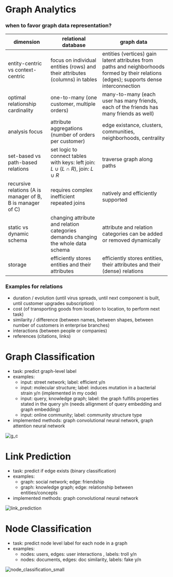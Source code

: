 # Graph Analytics
### when to favor graph data representation?


dimension | relational database | graph data
|---|---|---|
entity-centric vs context-centric |focus on individual entities (rows) and their attributes (columns) in tables|entities (vertices) gain latent attributes from paths and neighborhoods formed by their relations (edges); supports dense interconnection
optimal relationship cardinality|one-to-many (one customer, multiple orders)|many-to-many (each user has many friends, each of the friends has many friends as well)
analysis focus | attribute aggregations (number of orders per customer) | edge existance, clusters, communities, neighborhoods, centrality
set-based vs path-based relations| set logic to connect tables with keys: left join: $L \cup (L \cap R)$, join: $L \cup R$|traverse graph along paths
recursive relations (A is manager of B, B is manager of C)|requires complex inefficient repeated joins |natively and efficiently supported
static vs dynamic schema|changing attribute and relation categories demands changing the whole data schema|attribute and relation categories can be added or removed dynamically
storage|efficiently stores entities and their attributes|efficiently stores entities, their attributes and their (dense) relations


### Examples for relations
- duration / evolution (until virus spreads, until next component is built, until customer upgrades subscription)
- cost (of transporting goods from location to location, to perform next task)
- similarity / difference (between names, between shapes, between number of customers in enterprise branches)
- interactions (between people or companies)
- references (citations, links)


# Graph Classification
- task: predict graph-level label
- examples:
  - input: street network; label: efficient y/n
  - input: molecular structure; label: induces mutation in a bacterial strain y/n (implemented in my code)
  - input: query, knowledge graph; label: the graph fulfills properties stated in the query y/n (needs allignment of query embedding and graph embedding)
  - input: online community; label: community structure type
- implemented methods: graph convolutional neural network, graph attention neural network

![g_c](https://github.com/user-attachments/assets/4220ff13-abdc-4f67-9c51-a2e56f45d6eb)


# Link Prediction
- task: predict if edge exists (binary classification)
- examples:
  - graph: social network; edge: friendship
  - graph: knowledge graph; edge: relationship between entities/concepts 
- implemented methods: graph convolutional neural network

![link_prediction](https://github.com/user-attachments/assets/e7d0de56-d547-431c-a773-40770f6c3f38)


# Node Classification
- task: predict node level label for each node in a graph
- examples:
    - nodes: users, edges: user interactions , labels: troll y/n
    - nodes: documents, edges: doc similarity, labels: fake y/n
 
![node_classification_small](https://github.com/user-attachments/assets/fd304fc5-372a-4cef-80e5-634fd7650cb2)


